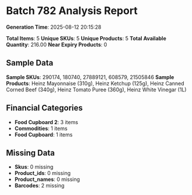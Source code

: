 # Batch 782 Analysis Report

**Generation Time**: 2025-08-12 20:15:28

**Total Items**: 5
**Unique SKUs**: 5
**Unique Products**: 5
**Total Available Quantity**: 216.00
**Near Expiry Products**: 0

## Sample Data
**Sample SKUs**: 290174, 180740, 27889121, 608579, 21505846
**Sample Products**: Heinz Mayonnaise (310g), Heinz Ketchup (125g), Heinz Canned Corned Beef (340g), Heinz Tomato Puree (360g), Heinz White Vinegar (1L)

## Financial Categories
- **Food Cupboard 2**: 3 items
- **Commodities**: 1 items
- **Food Cupboard**: 1 items

## Missing Data
- **Skus**: 0 missing
- **Product_ids**: 0 missing
- **Product_names**: 0 missing
- **Barcodes**: 2 missing
